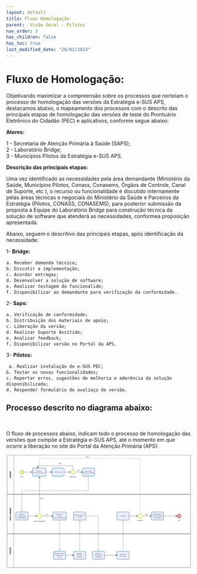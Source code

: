 ```yaml
---
layout: default
title: Fluxo Homologação
parent:  Visão Geral - Pilotos
nav_order: 3
has_children: false
has_toc: true
last_modified_date: "28/02/2023"
---
```


<link rel="stylesheet" type="text/css" href="../estilos.css">

# Fluxo de Homologação:


Objetivando maximizar a compreensão sobre os processos que norteiam o processo de homologação das versões da Estratégia e-SUS APS, destacamos abaixo, o mapeamento dos processos com o descrito das principais etapas de homologação das versões de teste do Prontuário Eletrônico do Cidadão (PEC) e aplicativos, conforme segue abaixo:

**Atores:**

1 - Secretaria de Atenção Primária à Saúde (SAPS); <br>
2 - Laboratório Bridge;<br>
3 - Municípios Pilotos da Estratégia e-SUS APS.

**Descrição das principais etapas:**

Uma vez identificado as necessidades pela área demandante (Ministério da Saúde, Municípios Pilotos, Conass, Conasems, Órgãos de Controle, Canal de Suporte, etc ), o recurso ou funcionalidade é discutido internamente pelas áreas técnicas e negociais do Ministério da Saúde e Parceiros da Estratégia (Pilotos, CONASS, CONASEMS), para posterior submissão da proposta à Equipe do Laboratório Bridge para construção técnica da solução de software que atenderá as necessidades, conformea proposição apresentada.

Abaixo, seguem o descritivo das principais etapas, após identificação da necessidade:

1- **Bridge:** <br>

    a. Receber demanda técnica;
    b. Discutir a implementação;
    c. Acordar entregas;
    d. Desenvolver a solução de software;
    e. Realizar testagem da funcionalide;
    f. Disponibilizar ao demandante para verificação da conformidade.

2- **Saps:** <br>

    a. Verificação de conformidade;
    b. Distribuição dos materiais de apoio;
    c. Liberação da versão;
    d. Realizar Suporte Assitido;
    e. Analisar feedback;
    f. Disponibilizar versão no Portal da APS.

3- **Pilotos:** 

     a. Realizar instalação do e-SUS PEC;
    b. Testar as novas funcionalidades;
    c. Reportar erros, sugestões de melhoria e aderência da solução disponibilizada;
    d. Responder formulário de avaliaço da versão.

## Processo descrito no diagrama abaixo:

<br>

O fluxo de processos abaixo, indicam todo o processo de homologação das versões que compõe a Estratégia e-SUS APS, até o momento em que ocorre a liberação no site do Portal da Atenção Primária (APS):

![fluxo](./media/new_fluxo.PNG)


